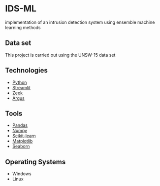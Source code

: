 # IDS-ML
implementation of an intrusion detection system using ensemble machine learning methods

## Data set
This project is carried out using the UNSW-15 data set 

## Technologies 
- [Python](https://www.python.org/)
- [Streamlit](https://streamlit.io/)
- [Zeek](https://zeek.org/)
- [Argus](https://pkgs.org/download/argus-client)

## Tools 
- [Pandas](https://pandas.pydata.org/)
- [Numpy](https://numpy.org/)
- [Scikit-learn](https://scikit-learn.org/)
- [Matplotlib](https://matplotlib.org/)
- [Seaborn](https://seaborn.pydata.org/)

## Operating Systems
- Windows
- Linux
